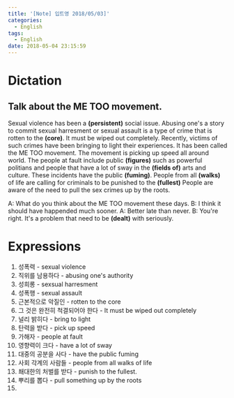 ```yaml
---
title: '[Note] 입트영 2018/05/03]'
categories:
  - English
tags:
  - English
date: 2018-05-04 23:15:59
---
```


# Dictation
## Talk about the ME TOO movement.
Sexual violence has been a **(persistent)** social issue. Abusing one's a story to commit sexual harresment or sexual assault is a type of crime that is rotten to the **(core)**. It must be wiped out completely. Recently, victims of such crimes have been bringing to light their experiences. It has been called the ME TOO movement. The movement is picking up speed all around world. The people at fault include public **(figures)** such as powerful politians and people that have a lot of sway in the **(fields of)** arts and culture. These incidents have the public **(fuming)**. People from all **(walks)** of life are calling for criminals to be punished to the **(fullest)** People are aware of the need to pull the sex crimes up by the roots.

A: What do you think about the ME TOO movement these days.
B: I think it should have happended much sooner.
A: Better late than never.
B: You're right. It's a problem that need to be **(dealt)** with seriously.

# Expressions
1. 성폭력 - sexual violence 
2. 직위를 남용하다 - abusing one's authority
3. 성희롱 - sexsual harresment
4. 성폭행 - sexual assault
5. 근본적으로 악질인 - rotten to the core
6. 그 것은 완전히 척결되어야 한다 - It must be wiped out completely
7. 널리 밝히다 - bring to light
8. 탄력을 받다 - pick up speed
9. 가해자 - people at fault
10. 영향력이 크다 - have a lot of sway
11. 대중의 공분을 사다 - have the public fuming
12. 사회 각계의 사람들 - people from all walks of life
13. 쵀대한의 처벌를 받다 - punish to the fullest.
14. 뿌리를 뽑다 - pull something up by the roots
15. 